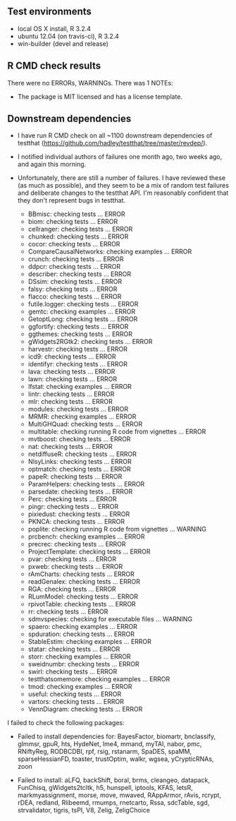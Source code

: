 ## Test environments

* local OS X install, R 3.2.4
* ubuntu 12.04 (on travis-ci), R 3.2.4
* win-builder (devel and release)

## R CMD check results

There were no ERRORs, WARNINGs. There was 1 NOTEs:

* The package is MIT licensed and has a license template.

## Downstream dependencies

* I have run R CMD check on all ~1100 downstream dependencies of testthat
  (https://github.com/hadley/testthat/tree/master/revdep/). 

* I notified individual authors of failures one month ago, two weeks ago,
  and again this morning. 
  
* Unfortunately, there are still a number of failures. I have reviewed these
  (as much as possible), and they seem to be a mix of random test failures and 
  deliberate changes to the testthat API. I'm reasonably confident that they
  don't represent bugs in testthat.

    * BBmisc: checking tests ... ERROR
    * biom: checking tests ... ERROR
    * cellranger: checking tests ... ERROR
    * chunked: checking tests ... ERROR
    * cocor: checking tests ... ERROR
    * CompareCausalNetworks: checking examples ... ERROR
    * crunch: checking tests ... ERROR
    * ddpcr: checking tests ... ERROR
    * describer: checking tests ... ERROR
    * DSsim: checking tests ... ERROR
    * falsy: checking tests ... ERROR
    * flacco: checking tests ... ERROR
    * futile.logger: checking tests ... ERROR
    * gemtc: checking examples ... ERROR
    * GetoptLong: checking tests ... ERROR
    * ggfortify: checking tests ... ERROR
    * ggthemes: checking tests ... ERROR
    * gWidgets2RGtk2: checking tests ... ERROR
    * harvestr: checking tests ... ERROR
    * icd9: checking tests ... ERROR
    * identifyr: checking tests ... ERROR
    * lava: checking tests ... ERROR
    * lawn: checking tests ... ERROR
    * lfstat: checking examples ... ERROR
    * lintr: checking tests ... ERROR
    * mlr: checking tests ... ERROR
    * modules: checking tests ... ERROR
    * MRMR: checking examples ... ERROR
    * MultiGHQuad: checking tests ... ERROR
    * multitable: checking running R code from vignettes ... ERROR
    * mvtboost: checking tests ... ERROR
    * nat: checking tests ... ERROR
    * netdiffuseR: checking tests ... ERROR
    * NlsyLinks: checking tests ... ERROR
    * optmatch: checking tests ... ERROR
    * papeR: checking tests ... ERROR
    * ParamHelpers: checking tests ... ERROR
    * parsedate: checking tests ... ERROR
    * Perc: checking tests ... ERROR
    * pingr: checking tests ... ERROR
    * pixiedust: checking tests ... ERROR
    * PKNCA: checking tests ... ERROR
    * poplite: checking running R code from vignettes ... WARNING
    * prcbench: checking examples ... ERROR
    * precrec: checking tests ... ERROR
    * ProjectTemplate: checking tests ... ERROR
    * pvar: checking tests ... ERROR
    * pxweb: checking tests ... ERROR
    * rAmCharts: checking tests ... ERROR
    * readGenalex: checking tests ... ERROR
    * RGA: checking tests ... ERROR
    * RLumModel: checking tests ... ERROR
    * rpivotTable: checking tests ... ERROR
    * rr: checking tests ... ERROR
    * sdmvspecies: checking for executable files ... WARNING
    * spaero: checking examples ... ERROR
    * spduration: checking tests ... ERROR
    * StableEstim: checking examples ... ERROR
    * statar: checking tests ... ERROR
    * storr: checking examples ... ERROR
    * sweidnumbr: checking tests ... ERROR
    * swirl: checking tests ... ERROR
    * testthatsomemore: checking examples ... ERROR
    * tmod: checking examples ... ERROR
    * useful: checking tests ... ERROR
    * vartors: checking tests ... ERROR
    * VennDiagram: checking tests ... ERROR

I failed to check the following packages:

* Failed to install dependencies for: BayesFactor, biomartr, bnclassify, glmmsr, 
  gpuR, hts, HydeNet, lme4, mmand, myTAI, nabor, pmc, RNiftyReg, RODBCDBI, rpf, 
  rsig, rstanarm, SpaDES, spaMM, sparseHessianFD, toaster, trustOptim, walkr, 
  wgsea, yCrypticRNAs, zoon

* Failed to install: aLFQ, backShift, boral, brms, cleangeo, datapack, FunChisq, 
  gWidgets2tcltk, h5, hunspell, iptools, KFAS, letsR, markmyassignment, morse, 
  move, mwaved, RAppArmor, rAvis, rcrypt, rDEA, redland, Rlibeemd, rmumps, 
  rnetcarto, Rssa, sdcTable, sgd, strvalidator, tigris, tsPI, V8, Zelig, 
  ZeligChoice
